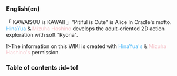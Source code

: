 ### English(en)

「 KAWAISOU is KAWAII 」"Pitiful is Cute" is Alice In Cradle's motto.
<font color=#56bcf9>HinaYua</font> & <font color=#f6c5cb>Mizuha Hashino</font> develops the adult-oriented 2D action exploration with soft "Ryona".

!>The information on this WIKI is created with <font color=#56bcf9>HinaYua's</font> & <font color=#f6c5cb>Mizuha Hashino's</font> permission.

### Table of contents :id=tof
